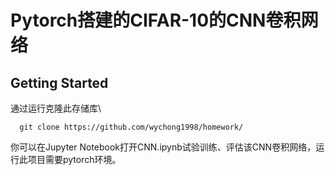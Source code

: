 # Pytorch搭建的CIFAR-10的CNN卷积网络
## Getting Started
通过运行克隆此存储库\\
```
  git clone https://github.com/wychong1998/homework/
```
你可以在Jupyter Notebook打开CNN.ipynb试验训练、评估该CNN卷积网络，运行此项目需要pytorch环境。
